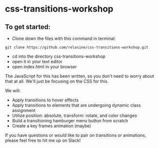 # css-transitions-workshop

## To get started:

* Clone down the files with this command in terminal:

` git clone https://github.com/relasine/css-transitions-workshop.git `

* cd into the directory css-transitions-workshop
* open it in your text editor
* open index.html in your browser

The JavaScript for this has been written, so you don't need to worry about that at all. We'll just be focusing on the CSS for this.

We will:
* Apply transitions to hover effects
* Apply transitions to elements that are undergoing dynamic class assignment
* Utilize position: absolute, transform: rotate, and color changes
* Build a transitioning hamburger menu button from scratch
* Create a key frames animation (maybe)

If you have questions or would like to pair on transitions or animations, please feel free to hit me up on Slack!
